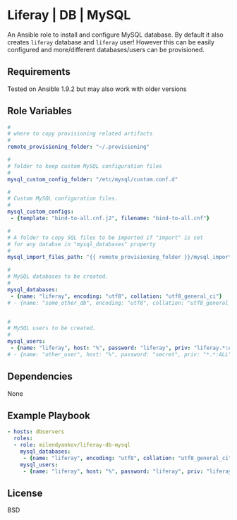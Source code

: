 Liferay | DB | MySQL
=========

An Ansible role to install and configure MySQL database. 
By default it also creates `liferay` database and `liferay` user! 
However this can be easily configured and more/different databases/users can be provisioned. 

Requirements
------------

Tested on Ansible 1.9.2 but may also work with older versions 


Role Variables
--------------

```yaml
#
# where to copy provisioning related artifacts
#
remote_provisioning_folder: "~/.provisioning"

#
# folder to keep custom MySQL configuration files 
#
mysql_custom_config_folder: "/etc/mysql/custom.conf.d"

#
# Custom MySQL configuration files.
#
mysql_custom_configs:
 - {template: "bind-to-all.cnf.j2", filename: "bind-to-all.cnf"}

#
# A folder to copy SQL files to be imported if "import" is set 
# for any databse in "mysql_databases" property 
#
mysql_import_files_path: "{{ remote_provisioning_folder }}/mysql_import"

#
# MySQL databases to be created.
#
mysql_databases:
 - {name: "liferay", encoding: "utf8", collation: "utf8_general_ci"}
# - {name: "some_other_db", encoding: "utf8", collation: "utf8_general_ci" import="some_file.sql"}


#
# MySQL users to be created.
#
mysql_users:
 - {name: "liferay", host: "%", password: "liferay", priv: "liferay.*:ALL"}
# - {name: "other_user", host: "%", password: "secret", priv: "*.*:ALL"}

```

Dependencies
------------

None

Example Playbook
----------------

```yml
- hosts: dbservers
  roles:
  - role: milendyankov/liferay-db-mysql
    mysql_databases:
     - {name: "liferay", encoding: "utf8", collation: "utf8_general_ci"}
    mysql_users:
     - {name: "liferay", host: "%", password: "liferay", priv: "liferay.*:ALL"}
```

License
-------

BSD
